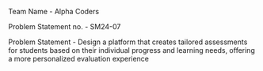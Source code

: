 Team Name - Alpha Coders

Problem Statement no. - SM24-07

Problem Statement - Design a platform that creates tailored assessments for students based on
their individual progress and learning needs, offering a more personalized
evaluation experience
